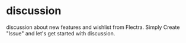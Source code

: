 # discussion
discussion about new features and wishlist from Flectra. Simply Create "Issue" and let's get started with discussion.
